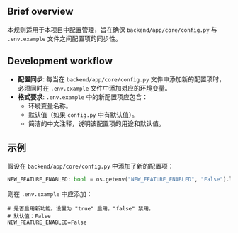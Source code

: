 ## Brief overview
本规则适用于本项目中配置管理，旨在确保 `backend/app/core/config.py` 与 `.env.example` 文件之间配置项的同步性。

## Development workflow
- **配置同步**: 每当在 `backend/app/core/config.py` 文件中添加新的配置项时，必须同时在 `.env.example` 文件中添加对应的环境变量。
- **格式要求**: `.env.example` 中的新配置项应包含：
    - 环境变量名称。
    - 默认值（如果 `config.py` 中有默认值）。
    - 简洁的中文注释，说明该配置项的用途和默认值。

## 示例
假设在 `backend/app/core/config.py` 中添加了新的配置项：
```python
NEW_FEATURE_ENABLED: bool = os.getenv("NEW_FEATURE_ENABLED", "False").lower() == "true"
```
则在 `.env.example` 中应添加：
```
# 是否启用新功能。设置为 "true" 启用，"false" 禁用。
# 默认值：False
NEW_FEATURE_ENABLED=False
